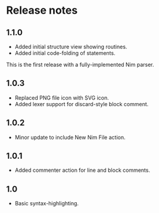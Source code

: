 # Release notes

## 1.1.0

  * Added initial structure view showing routines.
  * Added initial code-folding of statements.

This is the first release with a fully-implemented Nim parser.

## 1.0.3

  * Replaced PNG file icon with SVG icon.
  * Added lexer support for discard-style block comment.

## 1.0.2

  * Minor update to include New Nim File action.

## 1.0.1

  * Added commenter action for line and block comments.

## 1.0

  * Basic syntax-highlighting.